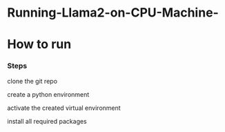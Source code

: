 # Running-Llama2-on-CPU-Machine-

# How to run
### Steps 

clone the git repo


create a python environment


activate the created virtual environment

install all required packages

